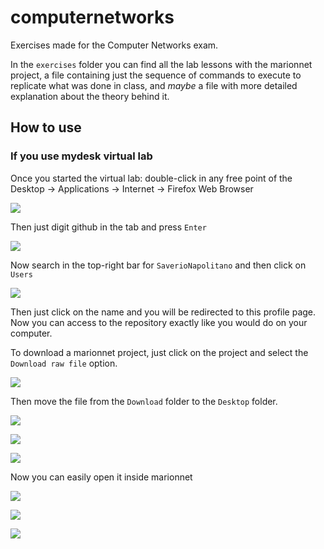 # computernetworks

Exercises made for the Computer Networks exam.

In the `exercises` folder you can find all the lab lessons with the marionnet project, a file containing just the sequence of commands to execute to replicate what was done in class, and *maybe* a file with more detailed explanation about the theory behind it. 

## How to use

### If you use mydesk virtual lab

Once you started the virtual lab: double-click in any free point of the Desktop -> Applications -> Internet -> Firefox Web Browser

![](attachment/70bd856f029e67ff5534bfc24ddcc642.png)

Then just digit github in the tab and press `Enter`

![](attachment/eda22ca598728b5023ffa3e2b680724b.png)

Now search in the top-right bar for `SaverioNapolitano` and then click on `Users`

![](attachment/b8ac9278a563675f343dbe3a3e25b0af.png)

Then just click on the name and you will be redirected to this profile page. Now you can access to the repository exactly like you would do on your computer.

To download a marionnet project, just click on the project and select the `Download raw file` option.

![](attachment/56d473c842eeb138df1782e2f44aaf53.png)

Then move the file from the `Download` folder to the `Desktop` folder.

![](attachment/410e8bb349db94a20962617068cddbb2.png)

![](attachment/ae99761f45922a3c03e4d2e10123be99.png)

![](attachment/bdd3e68c2d9153d5022317345e2a74a5.png)

Now you can easily open it inside marionnet

![](attachment/05404eacb91d1c124a86130fb01def4d.png)

![](attachment/e99f0efa7cd287cc0023121b41aa3089.png)

![](attachment/4aa9d84f9acd41aaeb37c0d19b091178.png)


